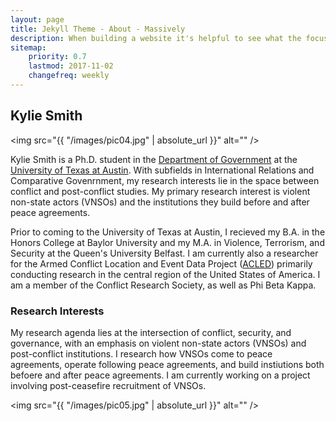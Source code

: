 ```yaml
---
layout: page
title: Jekyll Theme - About - Massively
description: When building a website it's helpful to see what the focus of your site is. This page is an example of how to show a website's focus.
sitemap:
    priority: 0.7
    lastmod: 2017-11-02
    changefreq: weekly
---
```

## Kylie Smith

<span class="image left"><img src="{{ "/images/pic04.jpg" | absolute_url }}" alt="" /></span>

Kylie Smith is a Ph.D. student in the <a href="https://www.utexas.edu/">Department of Government</a> at the <a href="https://liberalarts.utexas.edu/government/">University of Texas at Austin</a>. With subfields in International Relations and Comparative Govenrnment, my research interests lie in the space between conflict and post-conflict studies. My primary research interest is violent non-state actors (VNSOs) and the institutions they build before and after peace agreements. 

Prior to coming to the University of Texas at Austin, I recieved my B.A. in the Honors College at Baylor University and my M.A. in Violence, Terrorism, and Security at the Queen's University Belfast. I am currently also a researcher for the Armed Conflict Location and Event Data Project (<a href="https://acleddata.com/">ACLED</a>) primarily conducting research in the central region of the United States of America. I am a member of the Conflict Research Society, as well as Phi Beta Kappa. 

### Research Interests 
<div class="box">
  <p>
  My research agenda lies at the intersection of conflict, security, and governance, with an emphasis on violent non-state actors (VNSOs) and post-conflict institutions. I research how VNSOs come to peace agreements, operate following peace agreements, and build instiutions both befoere and after peace agreements. I am currently working on a project involving post-ceasefire recruitment of VNSOs. 
  </p>
</div>

<span class="image left"><img src="{{ "/images/pic05.jpg" | absolute_url }}" alt="" /></span>
